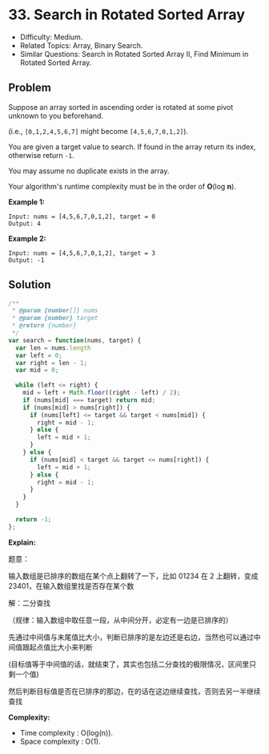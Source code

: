 # 33. Search in Rotated Sorted Array

- Difficulty: Medium.
- Related Topics: Array, Binary Search.
- Similar Questions: Search in Rotated Sorted Array II, Find Minimum in Rotated Sorted Array.

## Problem

Suppose an array sorted in ascending order is rotated at some pivot unknown to you beforehand.

(i.e., ```[0,1,2,4,5,6,7]``` might become ```[4,5,6,7,0,1,2]```).

You are given a target value to search. If found in the array return its index, otherwise return ```-1```.

You may assume no duplicate exists in the array.

Your algorithm's runtime complexity must be in the order of **O**(log **n**).

**Example 1:**

```
Input: nums = [4,5,6,7,0,1,2], target = 0
Output: 4
```

**Example 2:**

```
Input: nums = [4,5,6,7,0,1,2], target = 3
Output: -1
```

## Solution

```javascript
/**
 * @param {number[]} nums
 * @param {number} target
 * @return {number}
 */
var search = function(nums, target) {
  var len = nums.length
  var left = 0;
  var right = len - 1;
  var mid = 0;
	
  while (left <= right) {
    mid = left + Math.floor((right - left) / 2);
    if (nums[mid] === target) return mid;
    if (nums[mid] > nums[right]) {
      if (nums[left] <= target && target < nums[mid]) {
        right = mid - 1;
      } else {
        left = mid + 1;
      }
    } else {
      if (nums[mid] < target && target <= nums[right]) {
        left = mid + 1;
      } else {
        right = mid - 1;
      }
    }
  }
	
  return -1;
};
```

**Explain:**

题意： 

输入数组是已排序的数组在某个点上翻转了一下，比如 01234 在 2 上翻转，变成 23401，在输入数组里找是否存在某个数

解：二分查找

（规律：输入数组中取任意一段，从中间分开，必定有一边是已排序的）

先通过中间值与末尾值比大小，判断已排序的是左边还是右边，当然也可以通过中间值跟起点值比大小来判断

(目标值等于中间值的话，就结束了，其实也包括二分查找的极限情况，区间里只剩一个值)

然后判断目标值是否在已排序的那边，在的话在这边继续查找，否则去另一半继续查找

**Complexity:**

* Time complexity : O(log(n)).
* Space complexity : O(1).
